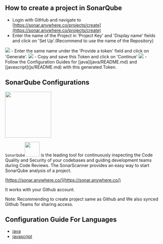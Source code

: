 ## How to create a project in SonarQube
- Login with GitHub and navigate to [https://sonar.anywhere.co/projects/create](https://sonar.anywhere.co/projects/create)
- Enter the name of the Project in 'Project Key' and 'Display name' fields and click on 'Set Up'.(Recommend to use the name of the Repository)
<img src="https://storage.googleapis.com/itsite/Sonar/1.png">
- Enter the same name under the 'Provide a token' field and click on 'Generate'.
<img src="https://storage.googleapis.com/itsite/Sonar/2.png">
- Copy and save this Token and click on 'Continue'
<img src="https://storage.googleapis.com/itsite/Sonar/3.png">
- Follow the Configuration Guides for [java](java/README.md) and [javascript](js/README.md) with this generated Token.

## SonarQube Configurations
<img src="https://www.sonarqube.org/assets/logo-31ad3115b1b4b120f3d1efd63e6b13ac9f1f89437f0cf6881cc4d8b5603a52b4.svg" width="150">

`SonarQube`<img src="https://www.sonarqube.org/assets/logo-31ad3115b1b4b120f3d1efd63e6b13ac9f1f89437f0cf6881cc4d8b5603a52b4.svg" width="48">  is the leading tool for continuously inspecting the Code Quality and Security of your codebases
and guiding development teams during Code Reviews.
The SonarScanner provides an easy way to start SonarQube analysis of a project.

[https://sonar.anywhere.co/](https://sonar.anywhere.co/)

It works with your Github account.

Note: Recommending to create project same as Github and We also synced Github Teams for sharing access.

## Configuration Guide For Languages

 - [java](java/README.md)
 - [javascript](js/README.md)
